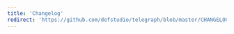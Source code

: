 ```yaml
---
title: 'Changelog'
redirect: 'https://github.com/defstudio/telegraph/blob/master/CHANGELOG.md'
---
```

